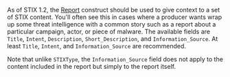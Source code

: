 As of STIX 1.2, the [Report](/data-model/{{site.current_version}}/report/ReportType) construct should be used to give context to a set of STIX content. You'll often see this in cases where a producer wants wrap up some threat intelligence with a common story such as a report about a particular campaign, actor, or piece of malware. The available fields are `Title`, `Intent`, `Description`, `Short_Description`, and `Information_Source`. At least `Title`, `Intent`, and `Information_Source` are recommended.

Note that unlike `STIXType`, the `Information_Source` field does not apply to the content included in the report but simply to the report itself.
